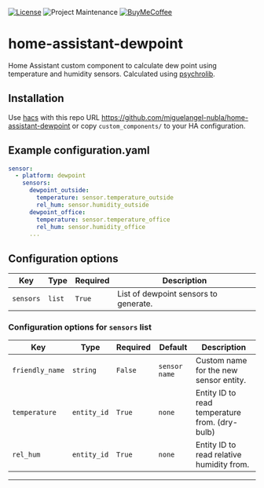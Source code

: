 [![License][license-shield]](LICENSE)
![Project Maintenance][maintenance-shield]
[![BuyMeCoffee][buymecoffeebadge]][buymecoffee]

# home-assistant-dewpoint
Home Assistant custom component to calculate dew point using temperature and humidity sensors.
Calculated using [psychrolib](https://github.com/psychrometrics/psychrolib).


## Installation

Use [hacs](https://custom-components.github.io/hacs/) with this repo URL https://github.com/miguelangel-nubla/home-assistant-dewpoint or copy `custom_components/` to your HA configuration.

## Example configuration.yaml

```yaml
sensor:
  - platform: dewpoint
    sensors:
      dewpoint_outside:
        temperature: sensor.temperature_outside
        rel_hum: sensor.humidity_outside
      dewpoint_office:
        temperature: sensor.temperature_office
        rel_hum: sensor.humidity_office
      ...
```

## Configuration options

Key | Type | Required | Description
-- | -- | -- | --
`sensors` | `list` | `True` | List of dewpoint sensors to generate.

### Configuration options for `sensors` list

Key | Type | Required | Default | Description
-- | -- | -- | -- | --
`friendly_name` | `string` | `False` | `sensor name` | Custom name for the new sensor entity.
`temperature` | `entity_id` | `True` | `none` | Entity ID to read temperature from. (dry-bulb)
`rel_hum` | `entity_id` | `True` | `none` | Entity ID to read relative humidity from.


***

[dewpoint]: https://github.com/custom-components/dewpoint
[buymecoffee]: https://www.buymeacoffee.com/miguelangelnubl
[buymecoffeebadge]: https://img.shields.io/badge/buy%20me%20a%20coffee-donate-yellow.svg?style=for-the-badge
[license-shield]: https://img.shields.io/github/license/miguelangel-nubla/home-assistant-dewpoint.svg?style=for-the-badge
[maintenance-shield]: https://img.shields.io/badge/maintainer-Miguel%20Angel%20Nubla%20Ruiz-blue.svg?style=for-the-badge